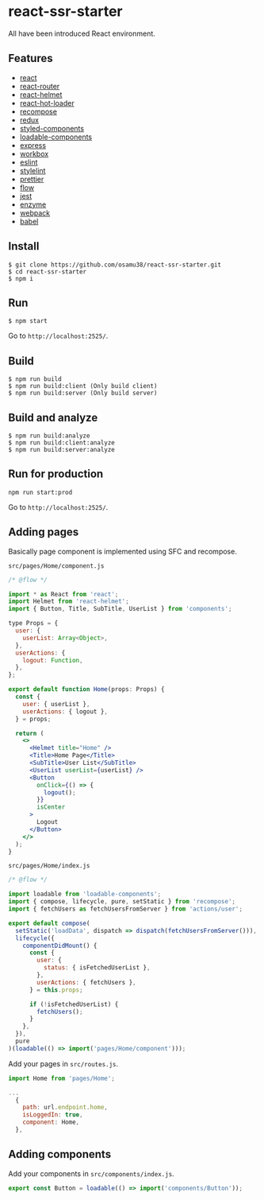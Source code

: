# react-ssr-starter

All have been introduced React environment.

Features
--------

- [react](https://reactjs.org/)
- [react-router](https://reacttraining.com/react-router/)
- [react-helmet](https://github.com/nfl/react-helmet)
- [react-hot-loader](http://gaearon.github.io/react-hot-loader/)
- [recompose](https://github.com/acdlite/recompose)
- [redux](https://rackt.github.io/redux/)
- [styled-components](https://www.styled-components.com/)
- [loadable-components](https://github.com/smooth-code/loadable-components)
- [express](http://expressjs.com/)
- [workbox](https://developers.google.com/web/tools/workbox/)
- [eslint](https://eslint.org/)
- [stylelint](https://stylelint.io/)
- [prettier](https://prettier.io/)
- [flow](https://flow.org/)
- [jest](https://facebook.github.io/jest/)
- [enzyme](http://airbnb.io/enzyme/)
- [webpack](https://webpack.js.org/)
- [babel](https://babeljs.io/)

## Install

```
$ git clone https://github.com/osamu38/react-ssr-starter.git
$ cd react-ssr-starter
$ npm i
```

## Run

```
$ npm start
```

Go to `http://localhost:2525/`.

## Build

```
$ npm run build
$ npm run build:client (Only build client)
$ npm run build:server (Only build server)
```

## Build and analyze

```
$ npm run build:analyze
$ npm run build:client:analyze
$ npm run build:server:analyze
```

## Run for production

```
npm run start:prod
```

Go to `http://localhost:2525/`.



## Adding pages

Basically page component is implemented using SFC and recompose.

`src/pages/Home/component.js`

```jsx
/* @flow */

import * as React from 'react';
import Helmet from 'react-helmet';
import { Button, Title, SubTitle, UserList } from 'components';

type Props = {
  user: {
    userList: Array<Object>,
  },
  userActions: {
    logout: Function,
  },
};

export default function Home(props: Props) {
  const {
    user: { userList },
    userActions: { logout },
  } = props;

  return (
    <>
      <Helmet title="Home" />
      <Title>Home Page</Title>
      <SubTitle>User List</SubTitle>
      <UserList userList={userList} />
      <Button
        onClick={() => {
          logout();
        }}
        isCenter
      >
        Logout
      </Button>
    </>
  );
}
```

`src/pages/Home/index.js`

```javascript
/* @flow */

import loadable from 'loadable-components';
import { compose, lifecycle, pure, setStatic } from 'recompose';
import { fetchUsers as fetchUsersFromServer } from 'actions/user';

export default compose(
  setStatic('loadData', dispatch => dispatch(fetchUsersFromServer())),
  lifecycle({
    componentDidMount() {
      const {
        user: {
          status: { isFetchedUserList },
        },
        userActions: { fetchUsers },
      } = this.props;

      if (!isFetchedUserList) {
        fetchUsers();
      }
    },
  }),
  pure
)(loadable(() => import('pages/Home/component')));
```

Add your pages in `src/routes.js`.

```javascript
import Home from 'pages/Home';

...
  {
    path: url.endpoint.home,
    isLoggedIn: true,
    component: Home,
  },
```

## Adding components

Add your components in `src/components/index.js`.

```javascript
export const Button = loadable(() => import('components/Button'));
```
